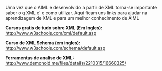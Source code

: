 Uma vez que o  AIML e desenvolvido a partir de XML torna-se importante saber o q XML e' e como utilizar. Aqui ficam uns links para ajudar na aprendizagem de XML e para um melhor conhecimento de AIML

**Cursos gratis de tudo sobre XML (Em Ingles):**
http://www.w3schools.com/xml/default.asp

**Curso de XML Schema (em ingles):**
http://www.w3schools.com/schema/default.asp

**Ferramentas de analise de XML:**
http://www.demonoid.me/files/details/2210315/16660325/